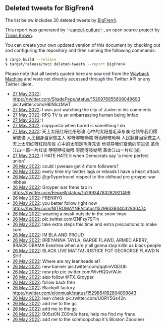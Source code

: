 ## Deleted tweets for BigFren4

The list below includes 30 deleted tweets by
[BigFren4](https://twitter.com/BigFren4).



This report was generated by ✨[cancel-culture](https://github.com/travisbrown/cancel-culture)✨,
an open source project by [Travis Brown](https://twitter.com/travisbrown).

You can create your own updated version of this document by checking out and configuring the
repository and then running the following commands:

```bash
$ cargo build --release
$ target/release/twcc deleted-tweets --report BigFren4
```

Please note that all tweets quoted here are sourced from the
[Wayback Machine](https://web.archive.org) and were not directly accessed through the Twitter API or
any Twitter client.

* [27 May 2022](https://web.archive.org/web/20220527020645/https://twitter.com/BigFren4/status/1530007460840341520): https://twitter.com/ShadePepe/status/1529976855608049693  pic.twitter.com/H8INIczMwT <!--1530007460840341520-->
* [27 May 2022](https://web.archive.org/web/20220527015727/https://twitter.com/BigFren4/status/1530005068585500679): I was just watching the clip of Juden in his comments <!--1530005068585500679-->
* [27 May 2022](https://web.archive.org/web/20220527014825/https://twitter.com/BigFren4/status/1530002764566233097): RPG TV is an embarrassing human being lmfao <!--1530002764566233097-->
* [27 May 2022](https://web.archive.org/web/20220527010859/https://twitter.com/BigFren4/status/1529992989354885128): ! <!--1529992989354885128-->
* [27 May 2022](https://web.archive.org/web/20220527003149/https://twitter.com/BigFren4/status/1529983554964410403): copypasta when bored is something I do <!--1529983554964410403-->
* [27 May 2022](https://web.archive.org/web/20220527001913/https://twitter.com/BigFren4/status/1529980441238855681): 天上太阳红呀红彤彤诶 心中的太阳是毛泽东诶 他领导我们得解放诶 人民翻身当家做主人 咿呀咿吱呦喂 呀而呀吱呦啊 人民翻身当家做主人   天上太阳红呀红彤彤诶 心中的太阳是毛泽东诶 他领导我们奋勇向前进诶 革命江山一耶一片红诶 咿呀咿吱呦喂 呀而呀吱呦啊 革命江山一片红(诶) <!--1529980441238855681-->
* [27 May 2022](https://web.archive.org/web/20220527000908/https://twitter.com/BigFren4/status/1529977774244515840): I HATE HATE it when Democrats say 'a more perfect union' <!--1529977774244515840-->
* [26 May 2022](https://web.archive.org/web/20220526224258/https://twitter.com/BigFren4/status/1529956231732944897): could i pwease get 4 more followers? <!--1529956231732944897-->
* [26 May 2022](https://web.archive.org/web/20220526222615/https://twitter.com/BigFren4/status/1529951864657260547): every time my twitter lags or reloads I have a heart attack <!--1529951864657260547-->
* [26 May 2022](https://web.archive.org/web/20220526221919/https://twitter.com/BigFren4/status/1529950335179141120): @gr0ypertrucel respect to the oldhead pre groyper war nibbas <!--1529950335179141120-->
* [26 May 2022](https://web.archive.org/web/20220526221547/https://twitter.com/BigFren4/status/1529949379053993984): Groyper war frens tap in https://twitter.com/Eexxell/status/1529934783282921499 <!--1529949379053993984-->
* [26 May 2022](https://web.archive.org/web/20220526221513/https://twitter.com/BigFren4/status/1529949094805921804): FRENRYO <!--1529949094805921804-->
* [26 May 2022](https://web.archive.org/web/20220526211703/https://twitter.com/BigFren4/status/1529934617058455552): you better follow right now https://twitter.com/NITROMAYNE/status/1529933934032830474 <!--1529934617058455552-->
* [26 May 2022](https://web.archive.org/web/20220526205343/https://twitter.com/BigFren4/status/1529928631862050816): wearing a mask outside in the snow lmao <!--1529928631862050816-->
* [26 May 2022](https://web.archive.org/web/20220526204859/https://twitter.com/BigFren4/status/1529927436019941398): pic.twitter.com/ZNFzy7STIn <!--1529927436019941398-->
* [26 May 2022](https://web.archive.org/web/20220526203849/https://twitter.com/BigFren4/status/1529924850923585545): take extra steps this time and extra precautions to make sure <!--1529924850923585545-->
* [26 May 2022](https://web.archive.org/web/20220526202855/https://twitter.com/BigFren4/status/1529922370923905031): IM BLA AND PROUD <!--1529922370923905031-->
* [26 May 2022](https://web.archive.org/web/20220526202744/https://twitter.com/BigFren4/status/1529922098986205204): BREYANNA TAYLA, GARGE FLAWD, ARMED ARBRY, BRACK OBAMA Exextrea when are y'all gonna stop killin us black people <!--1529922098986205204-->
* [26 May 2022](https://web.archive.org/web/20220526202553/https://twitter.com/BigFren4/status/1529921551595884562): BLACK LIVE MATTA! JUSTICE FOT GEORORGE FLAWD N SHI! <!--1529921551595884562-->
* [26 May 2022](https://web.archive.org/web/20220526202212/https://twitter.com/BigFren4/status/1529920723128569878): Where are my leanheads at? <!--1529920723128569878-->
* [26 May 2022](https://web.archive.org/web/20220526201639/https://twitter.com/BigFren4/status/1529919259257753604): new banner pic.twitter.com/qqhmVQl3Ub <!--1529919259257753604-->
* [26 May 2022](https://web.archive.org/web/20220526201031/https://twitter.com/BigFren4/status/1529917733982375936): new pfp pic.twitter.com/WvHQQvtWJn <!--1529917733982375936-->
* [26 May 2022](https://web.archive.org/web/20220526200355/https://twitter.com/BigFren4/status/1529916037117923329): also follow  @TX_Groyper <!--1529916037117923329-->
* [26 May 2022](https://web.archive.org/web/20220526200257/https://twitter.com/BigFren4/status/1529915943257788437): follow back fren <!--1529915943257788437-->
* [26 May 2022](https://web.archive.org/web/20220526200149/https://twitter.com/BigFren4/status/1529915599517798418): Blackpill factory https://twitter.com/elonmusk/status/1529864162804899843 <!--1529915599517798418-->
* [26 May 2022](https://web.archive.org/web/20220526195555/https://twitter.com/BigFren4/status/1529910932746420224): lean check pic.twitter.com/UORY5Gs42n <!--1529913865550581778-->
* [26 May 2022](https://web.archive.org/web/20220526194503/https://twitter.com/BigFren4/status/1529911405666873345): add me to the gc <!--1529911405666873345-->
* [26 May 2022](https://web.archive.org/web/20220526194349/https://twitter.com/BigFren4/status/1529911180856283159): add me to the gc <!--1529911180856283159-->
* [26 May 2022](https://web.archive.org/web/20220526195555/https://twitter.com/BigFren4/status/1529910932746420224): B05st0N Z00m3r here, help me find my frens <!--1529910932746420224-->
* [26 May 2022](https://web.archive.org/web/20220526193832/https://twitter.com/BigFren4/status/1529909706751365130): add me to the schmoopchap it's Bloston Zboomer <!--1529909706751365130-->
